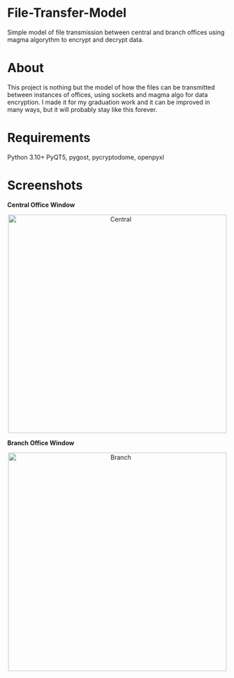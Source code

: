 # File-Transfer-Model
Simple model of file transmission between central and branch offices using magma algorythm to encrypt and decrypt data.

# About
This project is nothing but the model of how the files can be transmitted between instances of offices, using sockets and magma algo for data encryption. I made it for my graduation work and it can be improved in many ways, but it will probably stay like this forever.

# Requirements
Python 3.10+ PyQT5, pygost, pycryptodome, openpyxl

# Screenshots

**Central Office Window**

<p align="center">
      <img src="https://i.ibb.co/JCZByk2/Central.png" alt="Central" border="0" width = "500">
</p>

**Branch Office Window**
<p align="center">
      <img src="https://i.ibb.co/W5RX1z8/Branch.png" alt="Branch" border="0" width = "500">
</p>
